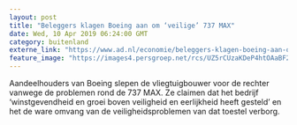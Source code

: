 ```yaml
---
layout: post
title: "Beleggers klagen Boeing aan om ‘veilige’ 737 MAX"
date: Wed, 10 Apr 2019 06:24:00 GMT
category: buitenland
externe_link: "https://www.ad.nl/economie/beleggers-klagen-boeing-aan-om-veilige-737-max~aec5fac3/"
feature_image: "https://images4.persgroep.net/rcs/UZ5rCUzaKDeP4htOAaBF2D9YFno/diocontent/144932074/_fitwidth/400/?appId=21791a8992982cd8da851550a453bd7f&quality=0.7"
---
```


Aandeelhouders van Boeing slepen de vliegtuigbouwer voor de rechter vanwege de problemen rond de 737 MAX. Ze claimen dat het bedrijf ‘winstgevendheid en groei boven veiligheid en eerlijkheid heeft gesteld’ en het de ware omvang van de veiligheidsproblemen van dat toestel verborg.

